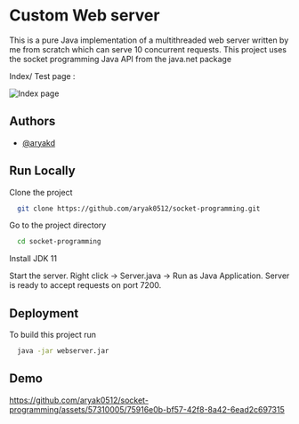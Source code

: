 
# Custom Web server

This is a pure Java implementation of a multithreaded web server written by me from scratch which can serve 10 concurrent requests. This project uses the socket programming Java API from the java.net package

Index/ Test page :

![Index page](https://github.com/aryak0512/socket-programming/assets/57310005/edf7a571-1de9-481d-93b1-11fb1cfd538b)

## Authors

- [@aryakd](https://www.github.com/octokatherine)


## Run Locally

Clone the project

```bash
  git clone https://github.com/aryak0512/socket-programming.git
```

Go to the project directory

```bash
  cd socket-programming
```

Install JDK 11

Start the server. Right click -> Server.java -> Run as Java Application. Server is ready to accept requests on port 7200.


## Deployment

To build this project run

```bash
  java -jar webserver.jar
```


## Demo

https://github.com/aryak0512/socket-programming/assets/57310005/75916e0b-bf57-42f8-8a42-6ead2c697315



